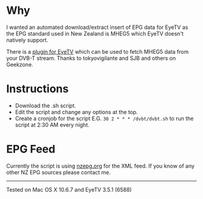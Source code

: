 Why
====
I wanted an automated download/extract insert of EPG data for EyeTV as the EPG standard used in New Zealand
is MHEG5 which EyeTV doesn't natively support.

There is a [plugin for EyeTV](https://github.com/tokyovigilante/EyeTVEPGParser "EyeTV MHEG5 EPG plugin") 
which can be used to fetch MHEG5 data from your DVB-T stream. 
Thanks to tokyovigilante and SJB and others on Geekzone.

Instructions
====
- Download the .sh script.
- Edit the script and change any options at the top.
- Create a cronjob for the script E.G. `30 2 * * * /dvbt/dvbt.sh` to run the script at 2:30 AM every night.

EPG Feed
====
Currently the script is using [nzepg.org](http://nzepg.org) for the XML feed. If you know of any other NZ EPG sources please contact me.

---

Tested on Mac OS X 10.6.7 and EyeTV 3.5.1 (6588)